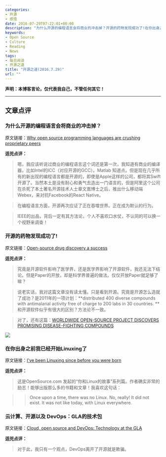```yaml
---
categories:
- 开源
- 感悟
date: 2016-07-29T07:22:01+08:00
description: "为什么开源的编程语言会将商业的冲击掉？开源的药物发现成功了!在你出身之前我已经开始Linuxing了；云计算、开源以及 DevOps：GLA的技术包"
keywords:
- Open Source
- Culture
- Reading
- News
tags:
- 每日阅读
- 开源之道
title: "开源之道(2016.7.29)"
url: ""
---
```


**声明：本博客言论，仅代表我自己，不管任何其它！**

---

## 文章点评

### 为什么开源的编程语言会将商业的冲击掉？

原文链接：[Why open source programming languages are crushing proprietary peers](http://www.techrepublic.com/article/why-open-source-programming-languages-are-crushing-proprietary-peers/)

**适兕点评：**

> 嗯，我应该听说过商业的编程语言这个词还是第一次，我知道有商业的编译器，比如Intel的ICC（对应开源的GCC）。Matlab 知道点。但是现在几乎所有的新出现的编程语言都是开源的，即使是Apple这样的公司，都将其Swift开源了。当然本土是没有耐心和勇气去造出一门语言的，但是阿里这个公司在杀死了本土著名开源技术人士章文嵩博士之后，推出什么移动端Webex，来对抗Facebook的React Native。

> 在编程语言方面，开源再次应证了正在吞噬世界。正在成为默认的行为。

> IEEE的出品，背后一定有其方法论，个人不喜欢口水仗，不认同的可以换一个视野来调查！


### 开源的药物发现成功了!

原文链接：[Open-source drug discovery a success](http://www.eurekalert.org/pub_releases/2016-07/uowh-odd072716.php)

**适兕点评：**

> 究竟是开源软件影响了医学界，还是医学界影响了开源软件，我还无法下结论。但是Paper的开放，却是科学界普遍的做法。仅仅开放Paper就足够了嘛？

> 说老实话，我对这篇文章没有读太懂。只是看到开源。究竟是开源怎么造就了成功？是2011年的一项计划：**distributed 400 diverse compounds with antimalarial activity free of charge to 200 labs in 30 countries. **和开源软件似乎有很大的区别？方法论不一致。

> 对了，还有这篇：[WORLDWIDE OPEN-SOURCE PROJECT DISCOVERS PROMISING DISEASE-FIGHTING COMPOUNDS](http://www.popsci.com/worldwide-open-source-project-discovers-promising-disease-fighting-compounds#page-2)

![](https://opensource.com/sites/default/files/styles/image-full-size/public/images/life/OSDC_Penguin_Image_520x292_12324207_0714_mm_v1a.png?itok=WfAkwbFy)

### 在你出身之前我已经开始Linuxing了

原文链接：[I've been Linuxing since before you were born](https://opensource.com/life/16/7/my-linux-story-carla-schroder)

**适兕点评：**

> 这是OpenSource.com 发起的“你和Linux的故事”系列篇。作者确实非常的励志！能够出版那么多的书籍和文章！我喜欢这句话：

>> Once upon a time, there was no Linux. No, really! It did not exist. It was not like today, with Linux everywhere. 


### 云计算、开源以及 DevOps：GLA的技术包

原文链接：[Cloud, open source and DevOps: Technology at the GLA](http://www.computing.co.uk/ctg/opinion/2466308/cloud-open-source-and-devops-technology-at-the-gla)

**适兕点评：**

> 对于此，我只有一个观点，DevOps离开了开源就是欺骗。

